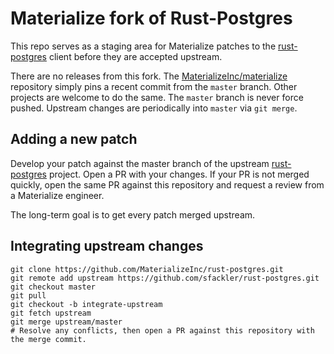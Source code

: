 # Materialize fork of Rust-Postgres

This repo serves as a staging area for Materialize patches to the
[rust-postgres] client before they are accepted upstream.

There are no releases from this fork. The [MaterializeInc/materialize]
repository simply pins a recent commit from the `master` branch. Other projects
are welcome to do the same. The `master` branch is never force pushed. Upstream
changes are periodically into `master` via `git merge`.

## Adding a new patch

Develop your patch against the master branch of the upstream [rust-postgres]
project. Open a PR with your changes. If your PR is not merged quickly, open the
same PR against this repository and request a review from a Materialize
engineer.

The long-term goal is to get every patch merged upstream.

## Integrating upstream changes

```shell
git clone https://github.com/MaterializeInc/rust-postgres.git
git remote add upstream https://github.com/sfackler/rust-postgres.git
git checkout master
git pull
git checkout -b integrate-upstream
git fetch upstream
git merge upstream/master
# Resolve any conflicts, then open a PR against this repository with the merge commit.
```

[rust-postgres]: https://github.com/sfackler/rust-postgres
[MaterializeInc/materialize]: https://github.com/MaterializeInc/materialize
